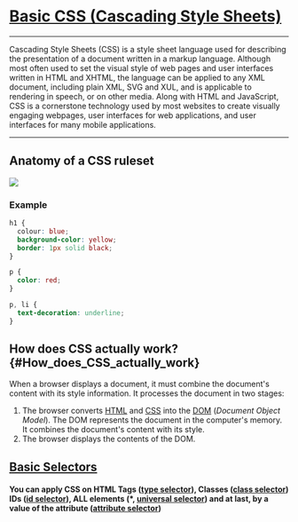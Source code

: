 # [Basic CSS \(Cascading Style Sheets\)](https://developer.mozilla.org/en-US/docs/Learn/Getting_started_with_the_web/CSS_basics)

---

Cascading Style Sheets \(CSS\) is a style sheet language used for describing the presentation of a document written in a markup language. Although most often used to set the visual style of web pages and user interfaces written in HTML and XHTML, the language can be applied to any XML document, including plain XML, SVG and XUL, and is applicable to rendering in speech, or on other media. Along with HTML and JavaScript, CSS is a cornerstone technology used by most websites to create visually engaging webpages, user interfaces for web applications, and user interfaces for many mobile applications.

---

## Anatomy of a CSS ruleset

![](https://mdn.mozillademos.org/files/9461/css-declaration-small.png)

### Example

```css
h1 {
  colour: blue;
  background-color: yellow;
  border: 1px solid black;
}

p {
  color: red;
}

p, li {
  text-decoration: underline;
}
```

## How does CSS actually work? {#How_does_CSS_actually_work}

When a browser displays a document, it must combine the document's content with its style information. It processes the document in two stages:

1. The browser converts [HTML](https://developer.mozilla.org/en-US/docs/Glossary/HTML) and [CSS](https://developer.mozilla.org/en-US/docs/Glossary/CSS) into the [DOM](https://developer.mozilla.org/en-US/docs/Glossary/DOM) \(_Document Object Model_\). The DOM represents the document in the computer's memory. It combines the document's content with its style.
2. The browser displays the contents of the DOM.

## [Basic Selectors](https://developer.mozilla.org/en-US/docs/Web/CSS/CSS_Selectors)

#### You can apply CSS on HTML Tags \([type selector](https://developer.mozilla.org/en-US/docs/Web/CSS/Type_selectors)\), Classes \([class selector](https://developer.mozilla.org/en-US/docs/Web/CSS/Class_selectors)\) IDs \([id selector](https://developer.mozilla.org/en-US/docs/Web/CSS/ID_selectors)\), ALL elements \(\*, [universal selector](https://developer.mozilla.org/en-US/docs/Web/CSS/Universal_selectors)\) and at last, by a value of the attribute \([attribute selector](https://developer.mozilla.org/en-US/docs/Web/CSS/Attribute_selectors)\)



